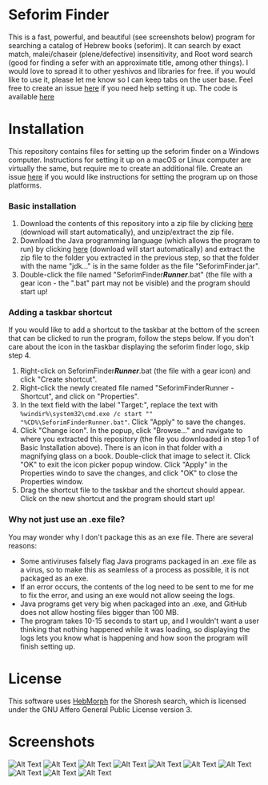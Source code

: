 # Seforim Finder


This is a fast, powerful, and beautiful (see screenshots below) program for searching a catalog of Hebrew books (seforim). It can search by exact match, malei/chaseir (plene/defective) insensitivity, and Root word search (good for finding a sefer with an approximate title, among other things). I would love to spread it to other yeshivos and libraries for free. if you would like to use it, please let me know so I can keep tabs on the user base. Feel free to create an issue [here](https://github.com/shmueldabomb441/YGW-Seforim-Catalog/issues/new/choose) if you need help setting it up. The code is available [here](https://github.com/shmueldabomb441/SeforimCatalog)

# Installation 
This repository contains files for setting up the seforim finder on a Windows computer. Instructions for setting it up on a macOS or Linux computer are virtually the same, but require me to create an additional file. Create an issue [here](https://github.com/shmueldabomb441/YGW-Seforim-Catalog/issues/new/choose) if you would like instructions for setting the program up on those platforms.

### Basic installation 
 1. Download the contents of this repository into a zip file by clicking [here](https://github.com/shmueldabomb441/YGW-Seforim-Catalog/archive/refs/heads/main.zip) (download will start automatically), and unzip/extract the zip file.
 2. Download the Java programming language (which allows the program to run) by clicking [here](https://download.java.net/java/GA/jdk11/13/GPL/openjdk-11.0.1_windows-x64_bin.zip) (download will start automatically) and extract the zip file to the folder you extracted in the previous step, so that the folder with the name "jdk..." is in the same folder as the file "SeforimFinder.jar".
 3. Double-click the file named "SeforimFinder***Runner***.bat" (the file with a gear icon - the ".bat" part may not be visible) and the program should start up!

### Adding a taskbar shortcut

If you would like to add a shortcut to the taskbar at the bottom of the screen that can be clicked to run the program, follow the steps below. If you don't care about the icon in the taskbar displaying the seforim finder logo, skip step 4.

 1. Right-click on SeforimFinder***Runner***.bat (the file with a gear icon) and click "Create shortcut".
 2. Right-click the newly created file named "SeforimFinderRunner - Shortcut", and click on "Properties".
 3. In the text field with the label "Target:", replace the text with `%windir%\system32\cmd.exe /c start "" "%CD%\SeforimFinderRunner.bat"`. Click "Apply" to save the changes.
 4. Click "Change icon". In the popup, click "Browse..." and navigate to where you extracted this repository (the file you downloaded in step 1 of Basic Installation above). There is an icon in that folder with a magnifying glass on a book. Double-click that image to select it. Click "OK" to exit the icon picker popup window. Click "Apply" in the Properties windo to save the changes, and click "OK" to close the Properties window.
 5. Drag the shortcut file to the taskbar and the shortcut should appear. Click on the new shortcut and the program should start up!

### Why not just use an .exe file?
You may wonder why I don't package this as an exe file. There are several reasons:
    
 - Some antiviruses falsely flag Java programs packaged in an .exe file as a virus, so to make this as seamless of a process as possible, it is not packaged as an exe.
 - If an error occurs, the contents of the log need to be sent to me for me to fix the error, and using an exe would not allow seeing the logs.
 - Java programs get very big when packaged into an .exe, and GitHub does not allow hosting files bigger than 100 MB.
 - The program takes 10-15 seconds to start up, and I wouldn't want a user thinking that nothing happened while it was loading, so displaying the logs lets you know what is happening and how soon the program will finish setting up.

# License 
This software uses [HebMorph](https://github.com/synhershko/HebMorph) for the Shoresh search, which is licensed under the GNU Affero General Public License version 3.

# Screenshots

![Alt Text](https://raw.github.com/shmueldabomb441/SeforimCatalog/master/ScreenshotProgramFrontPage.png)
![Alt Text](https://raw.github.com/shmueldabomb441/SeforimCatalog/master/ScreenshotRootWordSearchOptions.png)
![Alt Text](https://raw.github.com/shmueldabomb441/SeforimCatalog/master/ScreenshotRootWordSearchExample.png)
![Alt Text](https://raw.github.com/shmueldabomb441/SeforimCatalog/master/ScreenshotMaleiChaseirInsensitive.png)
![Alt Text](https://raw.github.com/shmueldabomb441/SeforimCatalog/master/ScreenshotSeforimByCriteria.png)
![Alt Text](https://raw.github.com/shmueldabomb441/SeforimCatalog/master/ScreenshotAuthors.png)
![Alt Text](https://raw.github.com/shmueldabomb441/SeforimCatalog/master/ScreenshotCategories.png)
![Alt Text](https://raw.github.com/shmueldabomb441/SeforimCatalog/master/ScreenshotShelves.png)
![Alt Text](https://raw.github.com/shmueldabomb441/SeforimCatalog/master/ScreenshotTips.png)
![Alt Text](https://raw.github.com/shmueldabomb441/SeforimCatalog/master/ScreenshotHelp.png)
